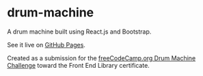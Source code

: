 # drum-machine
A drum machine built using React.js and Bootstrap.

See it live on [GitHub Pages](https://seidobllik.github.io/drum-machine/).

Created as a submission for the [freeCodeCamp.org Drum Machine Challenge](https://www.freecodecamp.org/learn/front-end-libraries/front-end-libraries-projects/build-a-drum-machine) toward the Front End Library certificate.
